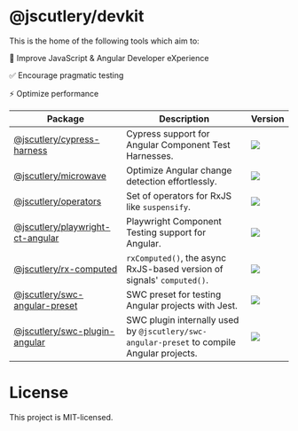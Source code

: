 # @jscutlery/devkit

This is the home of the following tools which aim to:

🍰 Improve JavaScript & Angular Developer eXperience

✅ Encourage pragmatic testing

⚡️ Optimize performance

| Package                                                              | Description                                                                                | Version                                                               |
| -------------------------------------------------------------------- | ------------------------------------------------------------------------------------------ | --------------------------------------------------------------------- |
| [@jscutlery/cypress-harness](./packages/cypress-harness)             | Cypress support for Angular Component Test Harnesses.                                      | <img src="https://badgen.net/npm/v/@jscutlery/cypress-harness">       |
| [@jscutlery/microwave](./packages/microwave)                         | Optimize Angular change detection effortlessly.                                            | <img src="https://badgen.net/npm/v/@jscutlery/microwave">             |
| [@jscutlery/operators](./packages/operators)                         | Set of operators for RxJS like `suspensify`.                                               | <img src="https://badgen.net/npm/v/@jscutlery/operators">             |
| [@jscutlery/playwright-ct-angular](./packages/playwright-ct-angular) | Playwright Component Testing support for Angular.                                          | <img src="https://badgen.net/npm/v/@jscutlery/playwright-ct-angular"> |
| [@jscutlery/rx-computed](./packages/rx-computed)                     | `rxComputed()`, the async RxJS-based version of signals' `computed()`.                     | <img src="https://badgen.net/npm/v/@jscutlery/rx-computed">           |
| [@jscutlery/swc-angular-preset](./packages/swc-angular-preset)       | SWC preset for testing Angular projects with Jest.                                         | <img src="https://badgen.net/npm/v/@jscutlery/swc-angular-preset">    |
| [@jscutlery/swc-plugin-angular](./packages/swc-plugin-angular)       | SWC plugin internally used by `@jscutlery/swc-angular-preset` to compile Angular projects. | <img src="https://badgen.net/npm/v/@jscutlery/swc-plugin-angular">    |

# License

This project is MIT-licensed.
